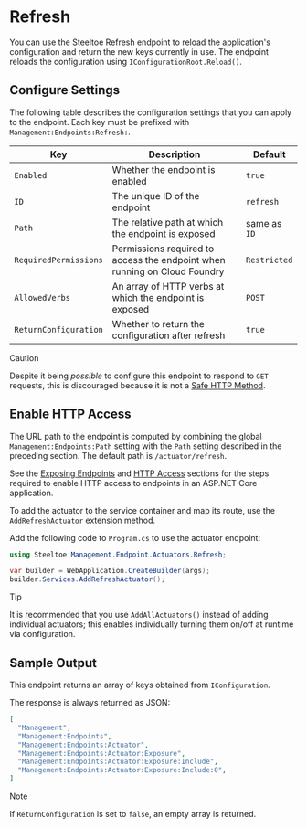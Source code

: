 # Refresh

You can use the Steeltoe Refresh endpoint to reload the application's configuration and return the new keys currently in use.
The endpoint reloads the configuration using `IConfigurationRoot.Reload()`.

## Configure Settings

The following table describes the configuration settings that you can apply to the endpoint.
Each key must be prefixed with `Management:Endpoints:Refresh:`.

| Key | Description | Default |
| --- | --- | --- |
| `Enabled` | Whether the endpoint is enabled | `true` |
| `ID` | The unique ID of the endpoint | `refresh` |
| `Path` | The relative path at which the endpoint is exposed | same as `ID` |
| `RequiredPermissions` | Permissions required to access the endpoint when running on Cloud Foundry | `Restricted` |
| `AllowedVerbs` | An array of HTTP verbs at which the endpoint is exposed | `POST` |
| `ReturnConfiguration` | Whether to return the configuration after refresh | `true` |

> [!CAUTION]
> Despite it being *possible* to configure this endpoint to respond to `GET` requests,
> this is discouraged because it is not a [Safe HTTP Method](https://developer.mozilla.org/en-US/docs/Glossary/Safe/HTTP).

## Enable HTTP Access

The URL path to the endpoint is computed by combining the global `Management:Endpoints:Path` setting with the `Path` setting described in the preceding section.
The default path is `/actuator/refresh`.

See the [Exposing Endpoints](./using-endpoints.md#exposing-endpoints) and [HTTP Access](./using-endpoints.md#http-access) sections for the steps required to enable HTTP access to endpoints in an ASP.NET Core application.

To add the actuator to the service container and map its route, use the `AddRefreshActuator` extension method.

Add the following code to `Program.cs` to use the actuator endpoint:

```csharp
using Steeltoe.Management.Endpoint.Actuators.Refresh;

var builder = WebApplication.CreateBuilder(args);
builder.Services.AddRefreshActuator();
```

> [!TIP]
> It is recommended that you use `AddAllActuators()` instead of adding individual actuators;
> this enables individually turning them on/off at runtime via configuration.

## Sample Output

This endpoint returns an array of keys obtained from `IConfiguration`.

The response is always returned as JSON:

```json
[
  "Management",
  "Management:Endpoints",
  "Management:Endpoints:Actuator",
  "Management:Endpoints:Actuator:Exposure",
  "Management:Endpoints:Actuator:Exposure:Include",
  "Management:Endpoints:Actuator:Exposure:Include:0",
]
```

> [!NOTE]
> If `ReturnConfiguration` is set to `false`, an empty array is returned.
